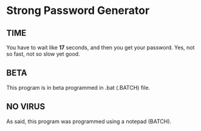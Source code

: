# Strong Password Generator
## TIME
You have to wait like **17** seconds, and then you get your password.
Yes, not so fast, not so slow yet good.
## BETA
This program is in beta programmed in .bat (.BATCH) file.
## NO VIRUS
As said, this program was programmed using a notepad (BATCH).
